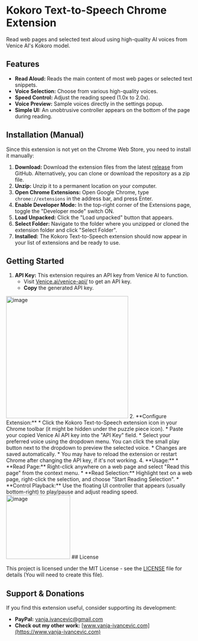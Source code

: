 # Kokoro Text-to-Speech Chrome Extension

Read web pages and selected text aloud using high-quality AI voices from Venice AI's Kokoro model.

## Features

*   **Read Aloud:** Reads the main content of most web pages or selected text snippets.
*   **Voice Selection:** Choose from various high-quality voices.
*   **Speed Control:** Adjust the reading speed (1.0x to 2.0x).
*   **Voice Preview:** Sample voices directly in the settings popup.
*   **Simple UI:** An unobtrusive controller appears on the bottom of the page during reading.

## Installation (Manual)

Since this extension is not yet on the Chrome Web Store, you need to install it manually:

1.  **Download:** Download the extension files from the latest [release](https://github.com/vanja-ivancevic/My-Little-Chrome-Reader/releases) from GitHub. Alternatively, you can clone or download the repository as a zip file.
2.  **Unzip:** Unzip it to a permanent location on your computer.
3.  **Open Chrome Extensions:** Open Google Chrome, type `chrome://extensions` in the address bar, and press Enter.
4.  **Enable Developer Mode:** In the top-right corner of the Extensions page, toggle the "Developer mode" switch ON.
5.  **Load Unpacked:** Click the "Load unpacked" button that appears.
6.  **Select Folder:** Navigate to the folder where you unzipped or cloned the extension folder and click "Select Folder".
7.  **Installed:** The Kokoro Text-to-Speech extension should now appear in your list of extensions and be ready to use.

## Getting Started

1.  **API Key:** This extension requires an API key from Venice AI to function.
    *   Visit [Venice.ai/venice-api/](https://venice.ai/venice-api/) to get an API key.
    *   **Copy** the generated API key.
<img width="330" alt="image" src="https://github.com/user-attachments/assets/acf2dc4b-b6c8-4530-853d-fabe28ae4568" />
2.  **Configure Extension:**
    *   Click the Kokoro Text-to-Speech extension icon in your Chrome toolbar (it might be hidden under the puzzle piece icon).
    *   Paste your copied Venice AI API key into the "API Key" field.
    *   Select your preferred voice using the dropdown menu. You can click the small play button next to the dropdown to preview the selected voice.
    *   Changes are saved automatically.
    *   You may have to reload the extension or restart Chrome after changing the API key, if it's not working.
4.  **Usage:**
    *   **Read Page:** Right-click anywhere on a web page and select "Read this page" from the context menu.
    *   **Read Selection:** Highlight text on a web page, right-click the selection, and choose "Start Reading Selection".
    *   **Control Playback:** Use the floating UI controller that appears (usually bottom-right) to play/pause and adjust reading speed.
<img width="173" alt="image" src="https://github.com/user-attachments/assets/04bbcff5-6af9-481c-b637-dc76152f9c7b" />
## License

This project is licensed under the MIT License - see the [LICENSE](LICENSE) file for details (You will need to create this file).

## Support & Donations

If you find this extension useful, consider supporting its development:

*   **PayPal:** [vanja.ivancevic@gmail.com](mailto:vanja.ivancevic@gmail.com)
*   **Check out my other work:** [www.vanja-ivancevic.com](https://www.vanja-ivancevic.com)

